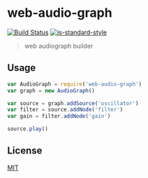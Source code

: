 # web-audio-graph
[![Build Status](https://img.shields.io/travis/YerkoPalma/web-audio-graph/master.svg?style=flat-square)](https://travis-ci.org/YerkoPalma/web-audio-graph) [![js-standard-style](https://img.shields.io/badge/code%20style-standard-brightgreen.svg?style=flat-square)](https://github.com/feross/standard)

> web audiograph builder

## Usage

```js
var AudioGraph = require('web-audio-graph')
var graph = new AudioGraph()

var source = graph.addSource('oscillator')
var filter = source.addNode('filter')
var gain = filter.addNode('gain')

source.play()
```
## License
[MIT](/license)
